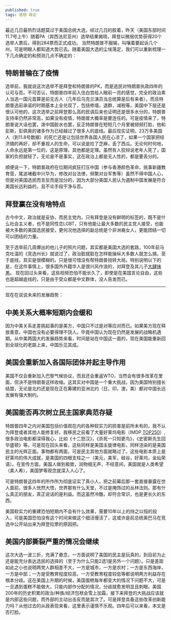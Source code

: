 ```yaml
---
published: true
tags: 感想 政论
---
```


最近几日最热烈话题莫过于美国总统大选，经过几日的胶着，昨天（美国东部时间11.7号上午）随着PA（宾西法尼亚州）选举结果揭晓，拜登以微弱优势获得20个选举人票后，得到284票而正式成功。 当然特朗普不服输，叫嚷着要起诉几个州，可是明眼人都知道大势已去。随着美国大选的尘埃落定，我们可以重新梳理一下几点确定的和预测几点不确定的：

## 特朗普输在了疫情

选举前，我就说这次选举不是拜登和特朗普的PK，而是选民对特朗普执政四年的认可与否。不可否认，特朗普四年前入住白宫给人眼前一亮的感觉，完全的政治素人当选一国元首算是前无古人（几年后乌克兰演员当总统算是后有来者），而且特朗普选前承诺的时期基本上全兑现了，包括修墙，退群，减税等。美国中下层还是很认可他的，这次选举之前拜登那么高的民调后来也证明还是很多水分的，特朗普支持率仍然非常高，如果没有疫情，特朗普大概率是要连任的。可是疫情来了，特朗普说大话也罢，泼中国脏水也罢，反正特朗普在短短几个月里被频频打脸，他和彭斯，彭佩奥的诸多作为已经越过了很多人的底线。最后现实证明，23万多美国人（到11.8号数据）的死亡还是让包括世界各国人民在心凉了，如果一个国家把经济搞的再好，却不重视人的生命，可以说是捡了芝麻，丢了西瓜。无论何时何地，人命永远是第一位的，这是原理，其他都是定理。虽然有人狡辩说老年人死了，国家的负担就轻了，无论是不是事实，这在政治上都是无人性的，都是要丢分的。

顺便说一下，特朗普政府在位期间疯狂打压中国（参与香港颜色革命，挑事新疆教育营，尾追堵截中兴华为，修改对台法律，频繁对台军售等）虽然不得中国人心，但是对美国选民而言反而是加分的，因为大部分美国人民认为遏制中国发展是符合美国长远利益的，且不论手段干净与否。

## 拜登赢在没有啥特点

古今中文，政治就是妥协，而民主党内，只有拜登是没有鲜明的标签的，既不是什么社会主义者，也不是同性恋LGBT，只有他能让最大多数的民主党人接受，也能被大多数的美国选民接受，更何况他选择的副总统是个非洲裔女人，更能团结一切可以团结的力量。

至于选举前几周爆出的他儿子的照片问题，其实都是美国大选的套路，100年前马克吐温的《竞选州长》就说过了，政治脏就脏在怎样能操纵大多数人就怎么搞，至于底线，其实是很模糊的。只是很可惜没有帮特朗普扭转大局。特别说明以下的是，在这件事情上，很多国外外籍华人是很兴风作浪的，对拜登及其儿子[大肆抹黑](https://www.youtube.com/watch?v=s6H9oIuHerU)。 现在回过头来看，这些视频恐怕不能长久了，即使是在美国言论自由，这些也是超越底线的，只是由于受众都是中文群体，没人告发而已。

---------

现在在说说未来的发展趋势：

## 中美关系大概率短期内会缓和

因为中美关系走差挑起事的是美方，中国只不过是对等应对而已。如果美方现在释放善意，中国也没有必要得理不饶人。毕竟中国认为现在仍然是发展的战略机遇期。从中美两国大的发展趋势来看，时间是站在中国这一面的，现在美国能重新回到全球化的老路上来，中国乐见其成。

## 美国会重新加入各国际团体并起主导作用

美国不仅会重新加入巴黎气候协议，而且还会重返WTO，当然会有很多改革在里面，但决不是特朗普这样收缩。这其实对中国是一个重大挑战，因为美国特别擅长结盟，无论是北约还是现在正在筹建的亚洲北约（日，印，澳，美）都对中国长远发展有强大制约。

## 美国能否再次树立民主国家典范存疑

特朗普四年之内对美国包括价值观在内的各种软实力的损害是前所未有的，我不认为拜登或者其他人能修复好。我移民之前看了大量好莱坞电影（IMDP [TOP250](https://www.imdb.com/chart/top/)）,很多政治电影都深得我心，比如《十二怒汉》，《杀死一只知更鸟》，《史密斯先生回华盛顿》等。可是现在回头来看，这些同样是美国主旋律电影，同样渲染的是美国民主的光辉正面。事物都有两面，可是民主其他方面就略过了。这些电影本质上是好莱坞的伟大成就，是美国的四根支柱之一（美元，美军，硅谷，好莱坞，金灿荣语）。在宣传方面，美国人做到极致，润物细无声，不经意间，美国就是人类希望（美人希），美国梦等观念就深入人心了。 

可是特朗普这四年的所作所为彻底证实了真小人，把之前幕后那一套直接暴露在世人面前，很多人恍然大悟，世界那有什么天堂，不过是掩饰过的丛林法则。那有什么真正的朋友，真正说话的是利益。而这虽然冷酷，却符合常识，也是更长久的东西。

美国软实力的重建恐怕短期内不会有什么效果，需要10年以上的持之以恒的投入，可是美国恐怕没有这个时间来做这个细活慢活了，这或许是前总统奥巴马在竞选中公开站出来为拜登拉票的原因把。

## 美国内部撕裂严重的情况会继续

这次大选一波三折，充满了悬念，一方面说明了美国的民主是玩真的，到目前为止还是能充分表达选民的选择的（至于为什么只能2选1是另外一个问题）。只是差距如此之小也说明两党人群相差不大，一方是城市，一方是农村；一方是东西海岸，一方是中部；一方是受教育程度较高，一方受教育程度较低等都说明两方利益存在根本分歧。这在美国上升期的时候，美国蛋糕每年都变大的情况下问题不大，可是一旦遇到蛋糕不能做大，只能内部作分配的情况，分歧就愈发明显且刺眼。美国200年的历史积累的政治/种族/经济包袱会雪上加霜，接下来拜登的大挑战应该就是内部这些问题，而外部的主动出击反而是其次了。可是拜登具备这些改革创新能力吗？从他过去的从政表现来看，这里表示谨慎不乐观。四年后可以来看，本文是否打脸。



